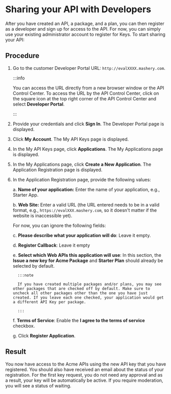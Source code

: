 ﻿---
sidebar_position: 4
---
# Sharing your API with Developers

<head>
  <meta name="guidename" content="API Management"/>
  <meta name="context" content="GUID-75f0e9b9-b875-44c4-8750-d17c4e7574b0"/>
</head>

After you have created an API, a package, and a plan, you can then register as a developer and sign up for access to the API. For now, you can simply use your existing administrator account to register for Keys. To start sharing your API: 

## Procedure

1. Go to the customer Developer Portal URL: `http://evalXXXX.mashery.com`. 

      :::info

      You can access the URL directly from a new browser window or the API Control Center. To access the URL by the API Control Center, click on the square icon at the top right corner of the API Control Center and select **Developer Portal**.

      :::

2. Provide your credentials and click **Sign In**. The Developer Portal page is displayed.

3. Click **My Account**. The My API Keys page is displayed.

4. In the My API Keys page, click **Applications**. The My Applications page is displayed.

5. In the My Applications page, click **Create a New Application**. The Application Registration page is displayed.

6. In the Application Registration page, provide the following values: 

   a. **Name of your application:** Enter the name of your application, e.g., Starter App.

   b. **Web Site:** Enter a valid URL (the URL entered needs to be in a valid format, e.g., `https://evalXXX.mashery.com`, so it doesn't matter if the website is inaccessible yet). 

   For now, you can ignore the following fields:

   c. **Please describe what your application will do**: Leave it empty.
   
   d. **Register Callback**: Leave it empty

   e. **Select which Web APIs this application will use**: In this section, the **Issue a new key for Acme Package** and **Starter Plan** should already be selected by default. 

         :::note
      
         If you have created multiple packages and/or plans, you may see other packages that are checked off by default. Make sure to uncheck all other packages other than the one you have just created. If you leave each one checked, your application would get a different API Key per package.

         :::

   f. **Terms of Service**: Enable the **I agree to the terms of service** checkbox. 

   g. Click **Register Application**. 

## Result

You now have access to the Acme APIs using the new API key that you have registered. You should also have received an email about the status of your registration. For the first key request, you do not need any approval and as a result, your key will be automatically be active. If you require moderation, you will see a status of waiting. 